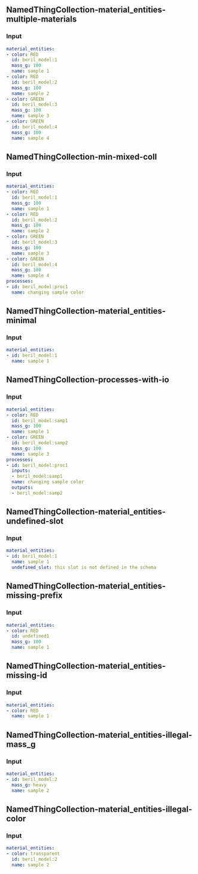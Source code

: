 ## NamedThingCollection-material_entities-multiple-materials
### Input
```yaml
material_entities:
- color: RED
  id: beril_model:1
  mass_g: 100
  name: sample 1
- color: RED
  id: beril_model:2
  mass_g: 100
  name: sample 2
- color: GREEN
  id: beril_model:3
  mass_g: 100
  name: sample 3
- color: GREEN
  id: beril_model:4
  mass_g: 100
  name: sample 4

```
## NamedThingCollection-min-mixed-coll
### Input
```yaml
material_entities:
- color: RED
  id: beril_model:1
  mass_g: 100
  name: sample 1
- color: RED
  id: beril_model:2
  mass_g: 100
  name: sample 2
- color: GREEN
  id: beril_model:3
  mass_g: 100
  name: sample 3
- color: GREEN
  id: beril_model:4
  mass_g: 100
  name: sample 4
processes:
- id: beril_model:proc1
  name: changing sample color

```
## NamedThingCollection-material_entities-minimal
### Input
```yaml
material_entities:
- id: beril_model:1
  name: sample 1

```
## NamedThingCollection-processes-with-io
### Input
```yaml
material_entities:
- color: RED
  id: beril_model:samp1
  mass_g: 100
  name: sample 1
- color: GREEN
  id: beril_model:samp2
  mass_g: 100
  name: sample 3
processes:
- id: beril_model:proc1
  inputs:
  - beril_model:samp1
  name: changing sample color
  outputs:
  - beril_model:samp2

```
## NamedThingCollection-material_entities-undefined-slot
### Input
```yaml
material_entities:
- id: beril_model:1
  name: sample 1
  undefined_slot: this slot is not defined in the schema

```
## NamedThingCollection-material_entities-missing-prefix
### Input
```yaml
material_entities:
- color: RED
  id: undefined1
  mass_g: 100
  name: sample 1

```
## NamedThingCollection-material_entities-missing-id
### Input
```yaml
material_entities:
- color: RED
  name: sample 1

```
## NamedThingCollection-material_entities-illegal-mass_g
### Input
```yaml
material_entities:
- id: beril_model:2
  mass_g: heavy
  name: sample 2

```
## NamedThingCollection-material_entities-illegal-color
### Input
```yaml
material_entities:
- color: transparent
  id: beril_model:2
  name: sample 2

```
